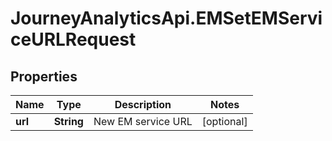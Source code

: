 # JourneyAnalyticsApi.EMSetEMServiceURLRequest

## Properties

Name | Type | Description | Notes
------------ | ------------- | ------------- | -------------
**url** | **String** | New EM service URL | [optional] 


